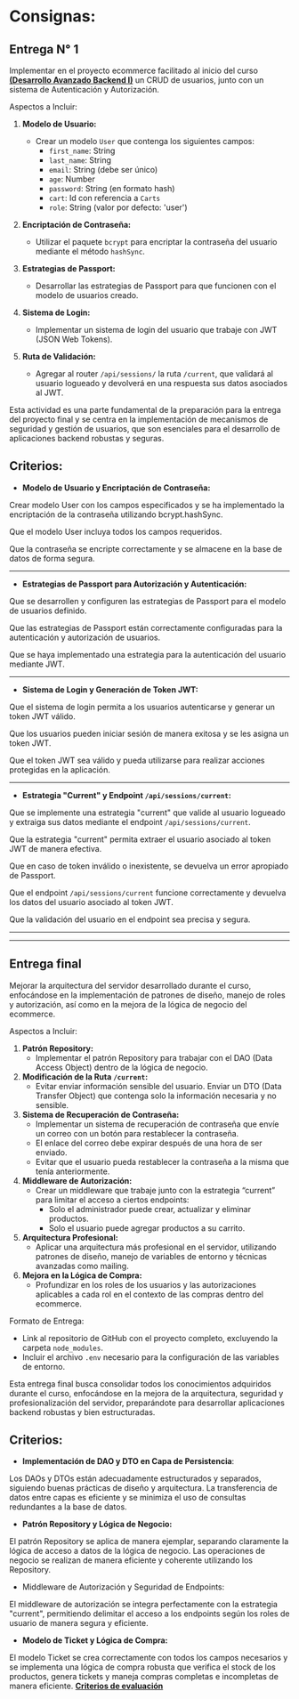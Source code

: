# **Consignas:**


## **Entrega N° 1**

Implementar en el proyecto ecommerce facilitado al inicio del curso [**(Desarrollo Avanzado Backend I)**](https://github.com/candelanati/Entregas-Desarrollo_Backend_I)
 un CRUD de usuarios, junto con un sistema de Autenticación y Autorización.

Aspectos a Incluir:

1. **Modelo de Usuario:**
    - Crear un modelo `User` que contenga los siguientes campos:
        - `first_name`: String
        - `last_name`: String
        - `email`: String (debe ser único)
        - `age`: Number
        - `password`: String (en formato hash)
        - `cart`: Id con referencia a `Carts`
        - `role`: String (valor por defecto: 'user')
        
2. **Encriptación de Contraseña:**
    - Utilizar el paquete `bcrypt` para encriptar la contraseña del usuario mediante el método `hashSync`.
    
3. **Estrategias de Passport:**
    - Desarrollar las estrategias de Passport para que funcionen con el modelo de usuarios creado.

1. **Sistema de Login:**
    - Implementar un sistema de login del usuario que trabaje con JWT (JSON Web Tokens).
    
2. **Ruta de Validación:**
    - Agregar al router `/api/sessions/` la ruta `/current`, que validará al usuario logueado y devolverá en una respuesta sus datos asociados al JWT.

Esta actividad es una parte fundamental de la preparación para la entrega del proyecto final y se centra en la implementación de mecanismos de seguridad y gestión de usuarios, que son esenciales para el desarrollo de aplicaciones backend robustas y seguras.

## **Criterios:**

- **Modelo de Usuario y Encriptación de Contraseña:**

Crear modelo User con los campos especificados y se ha implementado la encriptación de la contraseña utilizando bcrypt.hashSync.

Que el modelo User incluya todos los campos requeridos.

Que la contraseña se encripte correctamente y se almacene en la base de datos de forma segura.

---

- **Estrategias de Passport para Autorización y Autenticación:**

Que se desarrollen y configuren las estrategias de Passport para el modelo de usuarios definido.

Que las estrategias de Passport están correctamente configuradas para la autenticación y autorización de usuarios.

Que se haya implementado una estrategia para la autenticación del usuario mediante JWT.

---

- **Sistema de Login y Generación de Token JWT:**

Que el sistema de login permita a los usuarios autenticarse y generar un token JWT válido.

Que los usuarios pueden iniciar sesión de manera exitosa y se les asigna un token JWT.

Que el token JWT sea válido y pueda utilizarse para realizar acciones protegidas en la aplicación.

---

- **Estrategia "Current" y Endpoint `/api/sessions/current`:**

Que se implemente una estrategia "current" que valide al usuario logueado y extraiga sus datos mediante el endpoint `/api/sessions/current`.

Que la estrategia "current" permita extraer el usuario asociado al token JWT de manera efectiva.

Que en caso de token inválido o inexistente, se devuelva un error apropiado de Passport.

Que el endpoint `/api/sessions/current` funcione correctamente y devuelva los datos del usuario asociado al token JWT.

Que la validación del usuario en el endpoint sea precisa y segura.

---
---

## **Entrega final**

Mejorar la arquitectura del servidor desarrollado durante el curso, enfocándose en la implementación de patrones de diseño, manejo de roles y autorización, así como en la mejora de la lógica de negocio del ecommerce.

Aspectos a Incluir:

1. **Patrón Repository:**
    - Implementar el patrón Repository para trabajar con el DAO (Data Access Object) dentro de la lógica de negocio.
2. **Modificación de la Ruta `/current`:**
    - Evitar enviar información sensible del usuario. Enviar un DTO (Data Transfer Object) que contenga solo la información necesaria y no sensible.
3. **Sistema de Recuperación de Contraseña:**
    - Implementar un sistema de recuperación de contraseña que envíe un correo con un botón para restablecer la contraseña.
    - El enlace del correo debe expirar después de una hora de ser enviado.
    - Evitar que el usuario pueda restablecer la contraseña a la misma que tenía anteriormente.
4. **Middleware de Autorización:**
    - Crear un middleware que trabaje junto con la estrategia “current” para limitar el acceso a ciertos endpoints:
        - Solo el administrador puede crear, actualizar y eliminar productos.
        - Solo el usuario puede agregar productos a su carrito.
5. **Arquitectura Profesional:**
    - Aplicar una arquitectura más profesional en el servidor, utilizando patrones de diseño, manejo de variables de entorno y técnicas avanzadas como mailing.
6. **Mejora en la Lógica de Compra:**
    - Profundizar en los roles de los usuarios y las autorizaciones aplicables a cada rol en el contexto de las compras dentro del ecommerce.

Formato de Entrega:

- Link al repositorio de GitHub con el proyecto completo, excluyendo la carpeta `node_modules`.
- Incluir el archivo `.env` necesario para la configuración de las variables de entorno.

Esta entrega final busca consolidar todos los conocimientos adquiridos durante el curso, enfocándose en la mejora de la arquitectura, seguridad y profesionalización del servidor, preparándote para desarrollar aplicaciones backend robustas y bien estructuradas.

## **Criterios:**

- **Implementación de DAO y DTO en Capa de Persistencia**:

Los DAOs y DTOs están adecuadamente estructurados y separados, siguiendo buenas prácticas de diseño y arquitectura. La transferencia de datos entre capas es eficiente y se minimiza el uso de consultas redundantes a la base de datos.

- **Patrón Repository y Lógica de Negocio:**

El patrón Repository se aplica de manera ejemplar, separando claramente la lógica de acceso a datos de la lógica de negocio. Las operaciones de negocio se realizan de manera eficiente y coherente utilizando los Repository.

- Middleware de Autorización y Seguridad de Endpoints:

El middleware de autorización se integra perfectamente con la estrategia "current", permitiendo delimitar el acceso a los endpoints según los roles de usuario de manera segura y eficiente.

- **Modelo de Ticket y Lógica de Compra:**

El modelo Ticket se crea correctamente con todos los campos necesarios y se implementa una lógica de compra robusta que verifica el stock de los productos, genera tickets y maneja compras completas e incompletas de manera eficiente. [**Criterios de evaluación**](https://drive.google.com/file/d/1cCLF7IUlV17AG9prMh7FYFOa9jqr_IVY/view?usp=drive_link)


